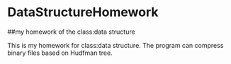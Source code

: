 # DataStructureHomework
##my homework of the class:data structure

This is my homework for class:data structure.
The program can compress binary files based on Hudfman tree.
